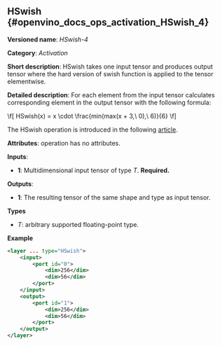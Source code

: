 ## HSwish <a name="HSwish"></a> {#openvino_docs_ops_activation_HSwish_4}

**Versioned name**: *HSwish-4*

**Category**: *Activation*

**Short description**: HSwish takes one input tensor and produces output tensor where the hard version of swish function is applied to the tensor elementwise.

**Detailed description**: For each element from the input tensor calculates corresponding
element in the output tensor with the following formula:

\f[
HSwish(x) = x \cdot \frac{min(max(x + 3,\ 0),\ 6)}{6}
\f]

The HSwish operation is introduced in the following [article](https://arxiv.org/pdf/1905.02244.pdf).

**Attributes**: operation has no attributes.

**Inputs**:

*   **1**: Multidimensional input tensor of type *T*. **Required.**

**Outputs**:

*   **1**: The resulting tensor of the same shape and type as input tensor.

**Types**

* *T*: arbitrary supported floating-point type.


**Example**

```xml
<layer ... type="HSwish">
    <input>
        <port id="0">
            <dim>256</dim>
            <dim>56</dim>
        </port>
    </input>
    <output>
        <port id="1">
            <dim>256</dim>
            <dim>56</dim>
        </port>
    </output>
</layer>
```
